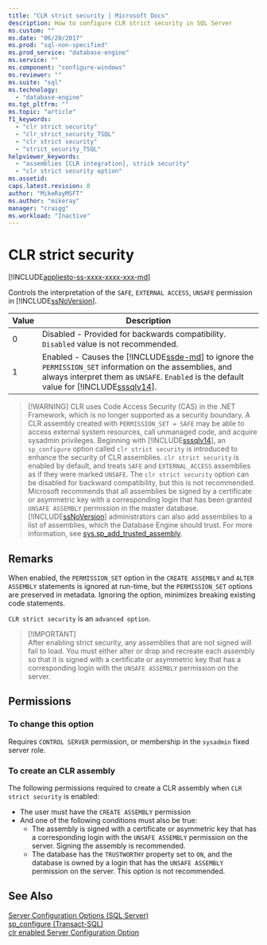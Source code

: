 ```yaml
---
title: "CLR strict security | Microsoft Docs"
description: How to configure CLR strict security in SQL Server
ms.custom: ""
ms.date: "06/20/2017"
ms.prod: "sql-non-specified"
ms.prod_service: "database-engine"
ms.service: ""
ms.component: "configure-windows"
ms.reviewer: ""
ms.suite: "sql"
ms.technology: 
  - "database-engine"
ms.tgt_pltfrm: ""
ms.topic: "article"
f1_keywords: 
  - "clr strict security"
  - "clr_strict_security_TSQL"
  - "clr strict security"
  - "strict_security_TSQL"
helpviewer_keywords: 
  - "assemblies [CLR integration], strick security"
  - "clr strict security option"
ms.assetid: 
caps.latest.revision: 0
author: "MikeRayMSFT"
ms.author: "mikeray"
manager: "craigg"
ms.workload: "Inactive"
---
```

# CLR strict security   
[!INCLUDE[appliesto-ss-xxxx-xxxx-xxx-md](../../includes/appliesto-ss-xxxx-xxxx-xxx-md.md)]

Controls the interpretation of the `SAFE`, `EXTERNAL ACCESS`, `UNSAFE` permission in [!INCLUDE[ssNoVersion](../../includes/ssnoversion-md.md)].   

|Value |Description | 
|----- |----- | 
|0 |Disabled - Provided for backwards compatibility. `Disabled` value is not recommended. | 
|1 |Enabled - Causes the [!INCLUDE[ssde-md](../../includes/ssde-md.md)] to ignore the `PERMISSION_SET` information on the assemblies, and always interpret them as `UNSAFE`.  `Enabled` is the default value for [!INCLUDE[sssqlv14](../../includes/sssqlv14-md.md)]. | 

>  [!WARNING]
>  CLR uses Code Access Security (CAS) in the .NET Framework, which is no longer supported as a security boundary. A CLR assembly created with `PERMISSION_SET = SAFE` may be able to access external system resources, call unmanaged code, and acquire sysadmin privileges. Beginning with [!INCLUDE[sssqlv14](../../includes/sssqlv14-md.md)], an `sp_configure` option called `clr strict security` is introduced to enhance the security of CLR assemblies. `clr strict security` is enabled by default, and treats `SAFE` and `EXTERNAL_ACCESS` assemblies as if they were marked `UNSAFE`. The `clr strict security` option can be disabled for backward compatibility, but this is not recommended. Microsoft recommends that all assemblies be signed by a certificate or asymmetric key with a corresponding login that has been granted `UNSAFE ASSEMBLY` permission in the master database. [!INCLUDE[ssNoVersion](../../includes/ssnoversion-md.md)] administrators can also add assemblies to a list of assemblies, which the Database Engine should trust. For more information, see [sys.sp_add_trusted_assembly](../../relational-databases/system-stored-procedures/sys-sp-add-trusted-assembly-transact-sql.md).

## Remarks   

When enabled, the `PERMISSION_SET` option in the `CREATE ASSEMBLY` and `ALTER ASSEMBLY` statements is ignored at run-time, but the `PERMISSION_SET` options are preserved in metadata. Ignoring the option, minimizes breaking existing code statements.

`CLR strict security` is an `advanced option`.  

>  [!IMPORTANT]  
>  After enabling strict security, any assemblies that are not signed will fail to load. You must either alter or drop and recreate each assembly so that it is signed with a certificate or asymmetric key that has a corresponding login with the `UNSAFE ASSEMBLY` permission on the server.

## Permissions 

### To change this option  
Requires `CONTROL SERVER` permission, or membership in the `sysadmin` fixed server role.

### To create an CLR assembly   
The following permissions required to create a CLR assembly when `CLR strict security` is enabled:

- The user must have the `CREATE ASSEMBLY` permission  
- And one of the following conditions must also be true:  
  - The assembly is signed with a certificate or asymmetric key that has a corresponding login with the `UNSAFE ASSEMBLY` permission on the server. Signing the assembly is recommended.  
  - The database has the `TRUSTWORTHY` property set to `ON`, and the database is owned by a login that has the `UNSAFE ASSEMBLY` permission on the server. This option is not recommended.  

  
## See Also  
  
 [Server Configuration Options &#40;SQL Server&#41;](../../database-engine/configure-windows/server-configuration-options-sql-server.md)   
 [sp_configure &#40;Transact-SQL&#41;](../../relational-databases/system-stored-procedures/sp-configure-transact-sql.md)   
 [clr enabled Server Configuration Option](../../database-engine/configure-windows/clr-enabled-server-configuration-option.md)
